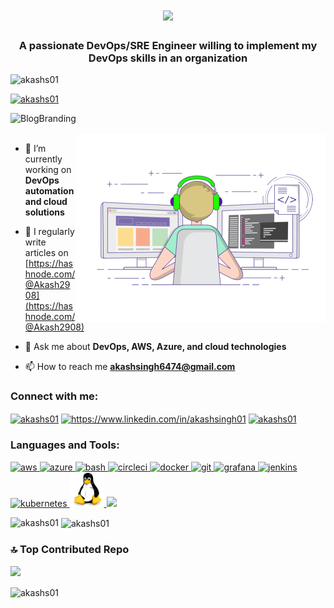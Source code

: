 <h1 align="center">
    <img src="https://readme-typing-svg.herokuapp.com/?font=Righteous&size=35&center=true&vCenter=true&width=700&height=70&duration=4000&lines=Hi+There!+👋;+I'm+Akash+Singh!;+A+DevOps/SRE+Engineer!" />
</h1>

<h3 align="center">A passionate DevOps/SRE Engineer willing to implement my DevOps skills in an organization</h3>

<p align="left"> <img src="https://komarev.com/ghpvc/?username=akashs01&label=Profile%20views&color=0e75b6&style=flat" alt="akashs01" /> </p>

<p align="left"> <a href="https://github.com/ryo-ma/github-profile-trophy"><img src="https://github-profile-trophy.vercel.app/?username=akashs01" alt="akashs01" /></a> </p>

<img src="https://github.com/DevMadhup/DevMadhup/blob/main/blogbranding.png" alt="BlogBranding" />

<br>
<br>

<img align="right" alt="Coding" width="400" src="https://raw.githubusercontent.com/devSouvik/devSouvik/master/gif3.gif">

- 🔭 I’m currently working on **DevOps automation and cloud solutions**

- 📝 I regularly write articles on [https://hashnode.com/@Akash2908](https://hashnode.com/@Akash2908)

- 💬 Ask me about **DevOps, AWS, Azure, and cloud technologies**

- 📫 How to reach me **akashsingh6474@gmail.com**

<h3 align="left">Connect with me:</h3>
<p align="left">
<a href="https://twitter.com/akashs01" target="blank"><img align="center" src="https://github.com/DevMadhup/DevMadhup/blob/main/twitter.gif" alt="akashs01" height="65" width="75" /></a>
<a href="https://linkedin.com/in/akashsingh01" target="blank"><img align="center" src="https://github.com/DevMadhup/DevMadhup/blob/main/372102050_LINKEDIN_ICON_TRANSPARENT_1080.gif" alt="https://www.linkedin.com/in/akashsingh01" height="55" width="50" /></a>
<a href="https://instagram.com/akashs01" target="blank"><img align="center" src="https://github.com/DevMadhup/DevMadhup/blob/main/insta.gif" alt="akashs01" height="75" width="80" /></a>
</p>

<h3 align="left">Languages and Tools:</h3>
<p align="left"> 
    <a href="https://aws.amazon.com" target="_blank" rel="noreferrer"> <img src="https://github.com/DevMadhup/DevMadhup/blob/main/aws.gif" alt="aws" width="60" height="55"/> </a> 
    <a href="https://azure.microsoft.com/en-in/" target="_blank" rel="noreferrer"> <img src="https://www.vectorlogo.zone/logos/microsoft_azure/microsoft_azure-icon.svg" alt="azure" width="60" height="55"/> </a> 
    <a href="https://www.gnu.org/software/bash/" target="_blank" rel="noreferrer"> <img src="https://www.vectorlogo.zone/logos/gnu_bash/gnu_bash-icon.svg" alt="bash" width="55" height="55"/> </a> 
    <a href="https://circleci.com" target="_blank" rel="noreferrer"> <img src="https://www.vectorlogo.zone/logos/circleci/circleci-icon.svg" alt="circleci" width="45" height="55"/> </a> 
    <a href="https://www.docker.com/" target="_blank" rel="noreferrer"> <img src="https://github.com/DevMadhup/DevMadhup/blob/main/whale-docker.gif" alt="docker" width="55" height="55"/> </a> 
    <a href="https://git-scm.com/" target="_blank" rel="noreferrer"> <img src="https://github.com/DevMadhup/DevMadhup/blob/main/git.gif" alt="git" width="80" height="55"/> </a> 
    <a href="https://grafana.com" target="_blank" rel="noreferrer"> <img src="https://www.vectorlogo.zone/logos/grafana/grafana-icon.svg" alt="grafana" width="55" height="65"/> </a> 
    <a href="https://www.jenkins.io" target="_blank" rel="noreferrer"> <img src="https://github.com/DevMadhup/DevMadhup/blob/main/jenkins.gif" alt="jenkins" width="75" height="55"/> </a> 
    <a href="https://kubernetes.io" target="_blank" rel="noreferrer"> <img src="https://github.com/DevMadhup/DevMadhup/blob/main/kuber.gif" alt="kubernetes" width="55" height="55"/> </a> 
    <a href="https://www.linux.org/" target="_blank" rel="noreferrer"> <img src="https://raw.githubusercontent.com/devicons/devicon/master/icons/linux/linux-original.svg" alt="linux" width="55" height="55"/> </a>
    <a href="https://prometheus.io/" target="_blank" >
        <img src="https://raw.githubusercontent.com/itsksaurabh/itsksaurabh/master/assets/prometheus.gif" height="55" />
    </a>
</p>

<p><img align="left" src="https://github-readme-stats.vercel.app/api/top-langs?username=akashs01&show_icons=true&locale=en&layout=compact" alt="akashs01" /></p>

<p>&nbsp;<img align="center" src="https://github-readme-stats.vercel.app/api?username=akashs01&show_icons=true&locale=en" alt="akashs01" /></p>

### 🔝 Top Contributed Repo
![](https://github-contributor-stats.vercel.app/api?username=akashs01&limit=5&theme=flat&combine_all_yearly_contributions=true)

<p><img align="center" src="https://github-readme-streak-stats.herokuapp.com/?user=akashs01&" alt="akashs01" /></p>